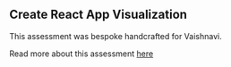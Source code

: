 ## Create React App Visualization

This assessment was bespoke handcrafted for Vaishnavi.

Read more about this assessment [here](https://react.eogresources.com)
